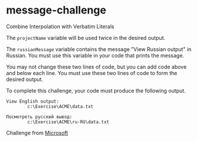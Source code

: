 # message-challenge

Combine Interpolation with Verbatim Literals

The `projectName` variable will be used twice in the desired output.

The `russianMessage` variable contains the message "View Russian output" in Russian. You must use this variable in your code that prints the message.

You may not change these two lines of code, but you can add code above and below each line. You must use these two lines of code to form the desired output.

To complete this challenge, your code must produce the following output.

```
View English output:
		c:\Exercise\ACME\data.txt

Посмотреть русский вывод:
		c:\Exercise\ACME\ru-RU\data.txt
```

Challenge from [Microsoft](https://docs.microsoft.com/en-us/learn/modules/csharp-basic-formatting/5-challenge)

